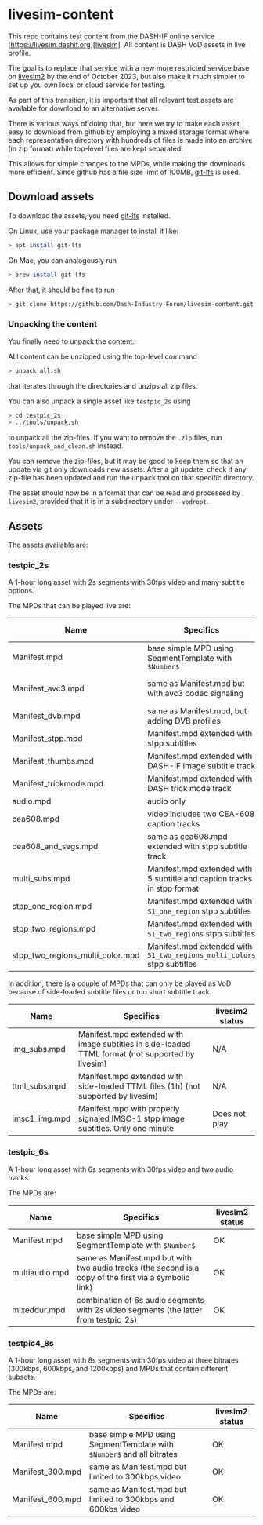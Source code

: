 # livesim-content

This repo contains test content from the DASH-IF online service [https://livesim.dashif.org][livesim].
All content is DASH VoD assets in live profile.

The goal is to replace that service with a new more
restricted service base on [livesim2][livesim2] by
the end of October 2023, but also make it much simpler
to set up you own local or cloud service for testing.

As part of this transition, it is important that all relevant
test assets are available for download to an alternative
server.

There is various ways of doing that, but here we try to
make each asset easy to download from github by
employing a mixed storage format where each representation
directory with hundreds of files is made into an archive
(in zip format) while top-level files are kept separated.

This allows for simple changes to the MPDs, while making
the downloads more efficient. Since github has a file size
limit of 100MB, [git-lfs][git-lfs] is used.

## Download assets

To download the assets, you need [git-lfs][git-lfs] installed.

On Linux, use your package manager to install it like:

```sh
> apt install git-lfs
```

On Mac, you can analogously run

```sh
> brew install git-lfs
```

After that, it should be fine to run

```sh
> git clone https://github.com/Dash-Industry-Forum/livesim-content.git
```

### Unpacking the content

You finally need to unpack the content.

ALl content can be unzipped using the top-level command

```sh
> unpack_all.sh
```

that iterates through the directories and unzips all zip files.

You can also unpack a single asset like `testpic_2s` using

```sh
> cd testpic_2s
> ../tools/unpack.sh
```

to unpack all the zip-files.
If you want to remove the `.zip` files, run `tools/unpack_and_clean.sh` instead.

You can remove the zip-files, but it may be good to keep them so that an update
via git only downloads new assets. After a git update, check if any zip-file has
been updated and run the unpack tool on that specific directory.

The asset should now be in a format that can be read and processed by `livesim2`,
provided that it is in a subdirectory under `--vodroot`.

## Assets

The assets available are:

### testpic_2s

A 1-hour long asset with 2s segments with 30fps video and many subtitle options.

The MPDs that can be played live are:

| Name | Specifics  | livesim2 status |
| ---- | ---------- | --------------- |
| Manifest.mpd | base simple MPD using SegmentTemplate with `$Number$`| OK |
| Manifest_avc3.mpd | same as Manifest.mpd but with avc3 codec signaling | Bad (init_avc3.mp4 missing) |
| Manifest_dvb.mpd | same as Manifest.mpd, but adding DVB profiles | OK |
| Manifest_stpp.mpd | Manifest.mpd extended with stpp subtitles | OK |
| Manifest_thumbs.mpd | Manifest.mpd extended with DASH-IF image subtitle track | OK |
| Manifest_trickmode.mpd | Manifest.mpd extended with DASH trick mode track | OK |
| audio.mpd | audio only | OK |
| cea608.mpd | video includes two CEA-608 caption tracks | OK |
| cea608_and_segs.mpd | same as cea608.mpd extended with stpp subtitle track | OK |
| multi_subs.mpd | Manifest.mpd extended with 5 subtitle and caption tracks in stpp format | OK |
| stpp_one_region.mpd | Manifest.mpd extended with `S1_one_region` stpp subtitles | OK |
| stpp_two_regions.mpd | Manifest.mpd extended with `S1_two_regions` stpp subtitles | OK |
| stpp_two_regions_multi_color.mpd | Manifest.mpd extended with `S1_two_regions_multi_colors` stpp subtitles | OK |

In addition, there is a couple of MPDs that can only be played as VoD because of side-loaded subtitle files or too short
subtitle track.

| Name | Specifics  | livesim2 status |
| ---- | ---------- | --------------- | 
| img_subs.mpd | Manifest.mpd extended with image subtitles in side-loaded TTML format (not supported by livesim) | N/A |
| ttml_subs.mpd | Manifest.mpd extended with side-loaded TTML files (1h) (not supported by livesim) | N/A |
| imsc1_img.mpd | Manifest.mpd with properly signaled IMSC-1 stpp image subtitles. Only one minute | Does not play |

### testpic_6s

A 1-hour long asset with 6s segments with 30fps video and two audio tracks.

The MPDs are:

| Name | Specifics  | livesim2 status |
| ---- | ---------- | --------------- |  
| Manifest.mpd | base simple MPD using SegmentTemplate with `$Number$`| OK |
| multiaudio.mpd | same as Manifest.mpd but with two audio tracks (the second is a copy of the first via a symbolic link) | OK |
| mixeddur.mpd | combination of 6s audio segments with 2s video segments (the latter from testpic_2s) | OK |

### testpic4_8s

A 1-hour long asset with 8s segments with 30fps video at three bitrates (300kbps, 600kbps, and 1200kbps) and MPDs that contain different subsets.

The MPDs are:

| Name | Specifics  | livesim2 status |
| ---- | ---------- | --------------- |  
| Manifest.mpd | base simple MPD using SegmentTemplate with `$Number$` and all bitrates | OK |
| Manifest_300.mpd | same as Manifest.mpd but limited to 300kbps video | OK |
| Manifest_600.mpd | same as Manifest.mpd but limited to 300kbps and 600kbs video | OK |

[livesim]: https://livesim.dashif.org
[livesim2]: https://github.com/Dash-Industry-Forum/livesim2
[git-lfs]: https://git-lfs.com
